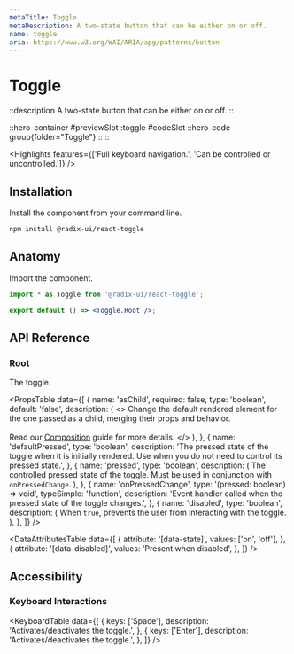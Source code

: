 ```yaml
---
metaTitle: Toggle
metaDescription: A two-state button that can be either on or off.
name: toggle
aria: https://www.w3.org/WAI/ARIA/apg/patterns/button
---
```


# Toggle

::description
A two-state button that can be either on or off.
::

::hero-container
#previewSlot
  :toggle
#codeSlot
::hero-code-group{folder="Toggle"}
::
::

<Highlights
  features={['Full keyboard navigation.', 'Can be controlled or uncontrolled.']}
/>

## Installation

Install the component from your command line.

```bash
npm install @radix-ui/react-toggle
```

## Anatomy

Import the component.

```jsx
import * as Toggle from '@radix-ui/react-toggle';

export default () => <Toggle.Root />;
```

## API Reference

### Root

The toggle.

<PropsTable
  data={[
    {
      name: 'asChild',
      required: false,
      type: 'boolean',
      default: 'false',
      description: (
        <>
          Change the default rendered element for the one passed as a child,
          merging their props and behavior.
          <br />
          <br />
          Read our <a href="../guides/composition">Composition</a> guide for more
          details.
        </>
      ),
    },
    {
      name: 'defaultPressed',
      type: 'boolean',
      description:
        'The pressed state of the toggle when it is initially rendered. Use when you do not need to control its pressed state.',
    },
    {
      name: 'pressed',
      type: 'boolean',
      description: (
        <span>
          The controlled pressed state of the toggle. Must be used in
          conjunction with <Code>onPressedChange</Code>.
        </span>
      ),
    },
    {
      name: 'onPressedChange',
      type: '(pressed: boolean) => void',
      typeSimple: 'function',
      description:
        'Event handler called when the pressed state of the toggle changes.',
    },
    {
      name: 'disabled',
      type: 'boolean',
      description: (
        <span>
          When <Code>true</Code>, prevents the user from interacting with the
          toggle.
        </span>
      ),
    },
  ]}
/>

<DataAttributesTable
  data={[
    {
      attribute: '[data-state]',
      values: ['on', 'off'],
    },
    {
      attribute: '[data-disabled]',
      values: 'Present when disabled',
    },
  ]}
/>

## Accessibility

### Keyboard Interactions

<KeyboardTable
  data={[
    {
      keys: ['Space'],
      description: 'Activates/deactivates the toggle.',
    },
    {
      keys: ['Enter'],
      description: 'Activates/deactivates the toggle.',
    },
  ]}
/>